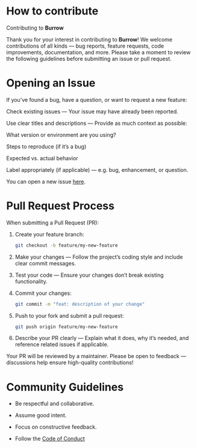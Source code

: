 # How to contribute

Contributing to **Burrow**

Thank you for your interest in contributing to **Burrow**!
We welcome contributions of all kinds — bug reports, feature requests, code improvements, documentation, and more.
Please take a moment to review the following guidelines before submitting an issue or pull request.

# Opening an Issue

If you’ve found a bug, have a question, or want to request a new feature:

Check existing issues — Your issue may have already been reported.

Use clear titles and descriptions — Provide as much context as possible:

What version or environment are you using?

Steps to reproduce (if it’s a bug)

Expected vs. actual behavior

Label appropriately (if applicable) — e.g. bug, enhancement, or question.

You can open a new issue [here](https://github.com/elaurentium/burrow/issues).


# Pull Request Process
When submitting a Pull Request (PR):

1) Create your feature branch:
    ```bash
    git checkout -b feature/my-new-feature
    ```
2) Make your changes — Follow the project’s coding style and include clear commit messages.

3) Test your code — Ensure your changes don’t break existing functionality.

4) Commit your changes:
    ```bash
    git commit -m "feat: description of your change"
    ```

5) Push to your fork and submit a pull request:
    ```bash
    git push origin feature/my-new-feature
    ```

6) Describe your PR clearly — Explain what it does, why it’s needed, and reference related issues if applicable.

Your PR will be reviewed by a maintainer. Please be open to feedback — discussions help ensure high-quality contributions!

# Community Guidelines

- Be respectful and collaborative.

- Assume good intent.

- Focus on constructive feedback.

- Follow the [Code of Conduct](/docs/CODE-OF-CONDUCT.md)